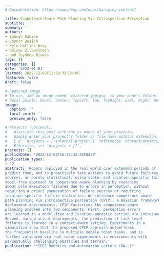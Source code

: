 ```yaml
---
# Documentation: https://wowchemy.com/docs/managing-content/

title: Competence-Aware Path Planning Via Introspective Perception
subtitle: ''
summary: ''
authors:
- Sadegh Rabiee
- Connor Basich
- Kyle Hollins Wray
- Shlomo Zilberstein
- and Joydeep Biswas
tags: []
categories: []
date: '2022-01-01'
lastmod: 2022-12-02T11:32:32-05:00
featured: false
draft: false

# Featured image
# To use, add an image named `featured.jpg/png` to your page's folder.
# Focal points: Smart, Center, TopLeft, Top, TopRight, Left, Right, BottomLeft, Bottom, BottomRight.
image:
  caption: ''
  focal_point: ''
  preview_only: false

# Projects (optional).
#   Associate this post with one or mowre of your projects.
#   Simply enter your project's folder or file name without extension.
#   E.g. `projects = ["internal-project"]` references `content/project/deep-learning/index.md`.
#   Otherwise, set `projects = []`.
projects: []
publishDate: '2022-12-02T16:32:32.485843Z'
publication_types:
- '2'
abstract: 'Robots deployed in the real world over extended periods of time need to reason about unexpected failures, learn to
predict them, and to proactively take actions to avoid future failures. Existing approaches for competence-aware planning are either model-based, requiring explicit enumeration of known failure
sources, or purely statistical, using state- and location-specific failure statistics to infer competence. We instead propose a structured
model-free approach to competence-aware planning by reasoning
about plan execution failures due to errors in perception, without
requiring a priori enumeration of failure sources or requiring
location-specific failure statistics. We introduce competence-aware
path planning via introspective perception (CPIP), a Bayesian framework to iteratively learn and exploit task-level competence in novel
deployment environments. CPIP factorizes the competence-aware
planning problem into two components. First, perception errors
are learned in a model-free and location-agnostic setting via introspective perception prior to deployment in novel environments.
Second, during actual deployments, the prediction of task-level
failures is learned in a context-aware setting. Experiments in a
simulation show that the proposed CPIP approach outperforms
the frequentist baseline in multiple mobile robot tasks, and is
further validated via real robot experiments in environments with
perceptually challenging obstacles and terrain.'
publication: '*IEEE Robotics and Automation Letters (RA-L)*'
---
```

